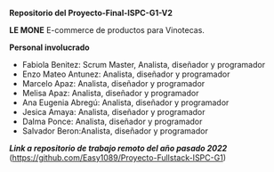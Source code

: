 
**Repositorio del Proyecto-Final-ISPC-G1-V2**

**LE MONE** E-commerce de productos para Vinotecas.

**Personal involucrado**

- Fabiola Benitez: Scrum Master, Analista, diseñador y programador
- Enzo Mateo Antunez: Analista, diseñador y programador
- Marcelo Apaz: Analista, diseñador y programador
- Melisa Apaz: Analista, diseñador y programador
- Ana Eugenia Abregú: Analista, diseñador y programador
- Jesica Amaya: Analista, diseñador y programador
- Dalma Ponce: Analista, diseñador y programador
- Salvador Beron:Analista, diseñador y programador

***Link a repositorio de trabajo remoto del año pasado 2022*** (https://github.com/Easy1089/Proyecto-Fullstack-ISPC-G1) 


